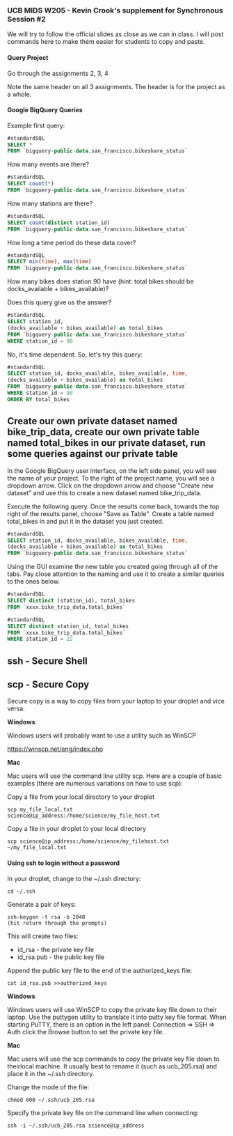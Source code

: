 ### UCB MIDS W205 - Kevin Crook's supplement for Synchronous Session #2

We will try to follow the official slides as close as we can in class.  I will post commands here to make them easier for students to copy and paste.

#### Query Project

Go through the assignments 2, 3, 4

Note the same header on all 3 assignments.  The header is for the project as a whole.

#### Google BigQuery Queries

Example first query:
```sql
#standardSQL
SELECT *
FROM `bigquery-public-data.san_francisco.bikeshare_status`
```

How many events are there?
```sql
#standardSQL
SELECT count(*)
FROM `bigquery-public-data.san_francisco.bikeshare_status`
```

How many stations are there?
```sql
#standardSQL
SELECT count(distinct station_id)
FROM `bigquery-public-data.san_francisco.bikeshare_status`
```

How long a time period do these data cover?
```sql
#standardSQL
SELECT min(time), max(time)
FROM `bigquery-public-data.san_francisco.bikeshare_status`
```

How many bikes does station 90 have (hint: total bikes should be docks_available + bikes_available)?

Does this query give us the answer?
```sql
#standardSQL
SELECT station_id, 
(docks_available + bikes_available) as total_bikes
FROM `bigquery-public-data.san_francisco.bikeshare_status`
WHERE station_id = 90
```

No, it's time dependent.  So, let's try this query:
```sql
#standardSQL
SELECT station_id, docks_available, bikes_available, time, 
(docks_available + bikes_available) as total_bikes
FROM `bigquery-public-data.san_francisco.bikeshare_status`
WHERE station_id = 90
ORDER BY total_bikes
```

## Create our own private dataset named bike_trip_data, create our own private table named total_bikes in our private dataset, run some queries against our private table

In the Google BigQuery user interface, on the left side panel, you will see the name of your project.  To the right of the project name, you will see a dropdown arrow.  Click on the dropdown arrow and choose "Create new dataset" and use this to create a new dataset named bike_trip_data.

Execute the following query.  Once the results come back, towards the top right of the results panel, choose "Save as Table".  Create a table named total_bikes in and put it in the dataset you just created.

```sql
#standardSQL
SELECT station_id, docks_available, bikes_available, time, 
(docks_available + bikes_available) as total_bikes
FROM `bigquery-public-data.san_francisco.bikeshare_status`
```

Using the GUI examine the new table you created going through all of the tabs.  Pay close attention to the naming and use it to create a similar queries to the ones below.

```sql
#standardSQL
SELECT distinct (station_id), total_bikes
FROM `xxxx.bike_trip_data.total_bikes`
```

```sql
#standardSQL
SELECT distinct station_id, total_bikes
FROM `xxxx.bike_trip_data.total_bikes`
WHERE station_id = 22
```

## ssh - Secure Shell

## scp - Secure Copy

Secure copy is a way to copy files from your laptop to your droplet and vice versa.  

**Windows**

Windows users will probably want to use a utility such as WinSCP 

<https://winscp.net/eng/index.php>

**Mac**

Mac users will use the command line utility scp. Here are a couple of basic examples (there are numerous variations on how to use scp):

Copy a file from your local directory to your droplet
```
scp my_file_local.txt science@ip_address:/home/science/my_file_host.txt
```

Copy a file in your droplet to your local directory
```
scp science@ip_address:/home/science/my_filehost.txt ~/my_file_local.txt
```

#### Using ssh to login without a password

In your droplet, change to the ~/.ssh directory:

```
cd ~/.ssh
```

Generate a pair of keys:
```
ssh-keygen -t rsa -b 2048
(hit return through the prompts)
```

This will create two files: 
* id_rsa - the private key file
* id_rsa.pub - the public key file

Append the public key file to the end of the authorized_keys file:

```
cat id_rsa.pub >>authorized_keys
```

**Windows**

Windows users will use WinSCP to copy the private key file down to their laptop. Use the puttygen utility to translate it into putty key file format.  When starting PuTTY, there is an option in the left panel: Connection => SSH => Auth click the Browse button to set the private key file.

**Mac**

Mac users will use the scp commands to copy the private key file down to theirlocal machine.  It usually best to rename it (such as ucb_205.rsa) and place it in the ~/.ssh directory.  

Change the mode of the file:

```
chmod 600 ~/.ssh/ucb_205.rsa 
```

Specify the private key file on the command line when connecting:
```
ssh -i ~/.ssh/ucb_205.rsa science@ip_address
```



